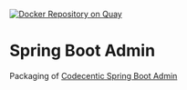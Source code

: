 [![Docker Repository on Quay](https://quay.io/repository/evryfs/spring-boot-admin/status "Docker Repository on Quay")](https://quay.io/repository/evryfs/spring-boot-admin)

# Spring Boot Admin

Packaging of [Codecentic Spring Boot Admin](https://github.com/codecentric/spring-boot-admin)
